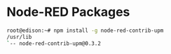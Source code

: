 # Node-RED Packages

```sh
root@edison:~# npm install -g node-red-contrib-upm
/usr/lib
`-- node-red-contrib-upm@0.3.2 
```